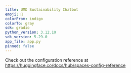 ```yaml
---
title: UMD Sustainability Chatbot
emoji: 🐢
colorFrom: indigo
colorTo: gray
sdk: gradio
python_version: 3.12.10
sdk_version: 5.29.0
app_file: app.py
pinned: false
---
```

Check out the configuration reference at https://huggingface.co/docs/hub/spaces-config-reference
